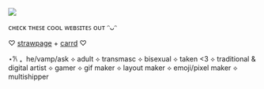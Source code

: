 ![](https://komarev.com/ghpvc/?username=ghostlyvamps&color=503d7a&style=plastic&label=PROFILE+VISITS) 

ᴄʜᴇᴄᴋ ᴛʜᴇꜱᴇ ᴄᴏᴏʟ ᴡᴇʙꜱɪᴛᴇꜱ ᴏᴜᴛ ᵔᴗᵔ

♡ [strawpage](https://akirasite.straw.page) + [carrd](https://ghostlymarriott.carrd.co/) ♡

⋆𐙚 ₊‎ ‎  he/vamp/ask ⟡ adult ⟡ transmasc ⟡ bisexual ⟡  taken <3  ⟡ traditional & digital artist ⟡ gamer ⟡ gif maker ⟡ layout maker ⟡ emoji/pixel maker ⟡ multishipper

